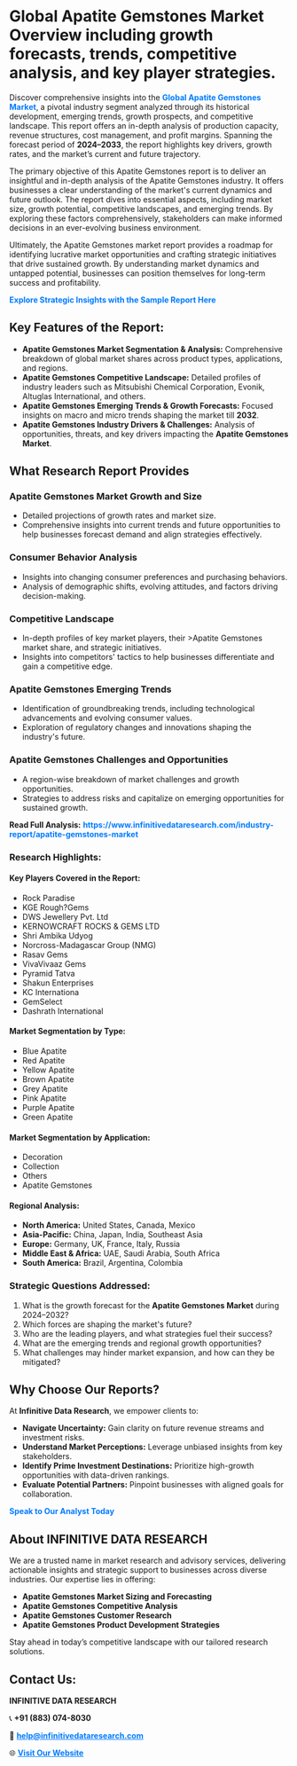 <h1>Global Apatite Gemstones Market Overview including growth forecasts, trends, competitive analysis, and key player strategies.</h1>
<p>
Discover comprehensive insights into the 
<a href="https://www.infinitivedataresearch.com/industry-report/apatite-gemstones-market" rel="dofollow" style="color: #007BFF; text-decoration: none;"><strong>Global Apatite Gemstones Market</strong></a>, a pivotal industry segment analyzed through its historical development, emerging trends, growth prospects, and competitive landscape. This report offers an in-depth analysis of production capacity, revenue structures, cost management, and profit margins. Spanning the forecast period of <strong>2024–2033</strong>, the report highlights key drivers, growth rates, and the market’s current and future trajectory.
</p>
<p>
The primary objective of this Apatite Gemstones report is to deliver an insightful and in-depth analysis of the Apatite Gemstones industry. It offers businesses a clear understanding of the market's current dynamics and future outlook. The report dives into essential aspects, including market size, growth potential, competitive landscapes, and emerging trends. By exploring these factors comprehensively, stakeholders can make informed decisions in an ever-evolving business environment.
</p>
<p>
Ultimately, the Apatite Gemstones market report provides a roadmap for identifying lucrative market opportunities and crafting strategic initiatives that drive sustained growth. By understanding market dynamics and untapped potential, businesses can position themselves for long-term success and profitability.
</p>
<p>
<a href="https://www.infinitivedataresearch.com/request-sample/reportId=103199" style="color: #007BFF; text-decoration: none;"><strong>Explore Strategic Insights with the Sample Report Here</strong></a>
</p>

<h2>Key Features of the Report:</h2>
<ul>
<li><strong>Apatite Gemstones Market Segmentation & Analysis:</strong> Comprehensive breakdown of global market shares across product types, applications, and regions.</li>
<li><strong>Apatite Gemstones Competitive Landscape:</strong> Detailed profiles of industry leaders such as Mitsubishi Chemical Corporation, Evonik, Altuglas International, and others.</li>
<li><strong>Apatite Gemstones Emerging Trends & Growth Forecasts:</strong> Focused insights on macro and micro trends shaping the market till <strong>2032</strong>.</li>
<li><strong>Apatite Gemstones Industry Drivers & Challenges:</strong> Analysis of opportunities, threats, and key drivers impacting the <strong>Apatite Gemstones Market</strong>.</li>
</ul>

<h2>What Research Report Provides</h2>
<h3>Apatite Gemstones Market Growth and Size</h3>
<ul>
<li>Detailed projections of growth rates and market size.</li>
<li>Comprehensive insights into current trends and future opportunities to help businesses forecast demand and align strategies effectively.</li>
</ul>

<h3>Consumer Behavior Analysis</h3>
<ul>
<li>Insights into changing consumer preferences and purchasing behaviors.</li>
<li>Analysis of demographic shifts, evolving attitudes, and factors driving decision-making.</li>
</ul>

<h3>Competitive Landscape</h3>
<ul>
<li>In-depth profiles of key market players, their >Apatite Gemstones market share, and strategic initiatives.</li>
<li>Insights into competitors' tactics to help businesses differentiate and gain a competitive edge.</li>
</ul>

<h3>Apatite Gemstones Emerging Trends</h3>
<ul>
<li>Identification of groundbreaking trends, including technological advancements and evolving consumer values.</li>
<li>Exploration of regulatory changes and innovations shaping the industry's future.</li>
</ul>

<h3>Apatite Gemstones Challenges and Opportunities</h3>
<ul>
<li>A region-wise breakdown of market challenges and growth opportunities.</li>
<li>Strategies to address risks and capitalize on emerging opportunities for sustained growth.</li>
</ul>
<p><strong>Read Full Analysis:</strong> <a href="https://www.infinitivedataresearch.com/industry-report/apatite-gemstones-market" rel="dofollow" style="color: #007BFF; text-decoration: none;"><strong>https://www.infinitivedataresearch.com/industry-report/apatite-gemstones-market</strong></a></p>
<h3>Research Highlights:</h3>
<h4>Key Players Covered in the Report:</h4>
<ul><li>Rock Paradise</li><li>KGE Rough?Gems</li><li>DWS Jewellery Pvt. Ltd</li><li>KERNOWCRAFT ROCKS &amp; GEMS LTD</li><li>Shri Ambika Udyog</li><li>Norcross-Madagascar Group (NMG)</li><li>Rasav Gems</li><li>VivaVivaaz Gems</li><li>Pyramid Tatva</li><li>Shakun Enterprises</li><li>KC Internationa</li><li>GemSelect</li><li>Dashrath International</li></ul>
<h4>Market Segmentation by Type:</h4>
<ul><li>Blue Apatite</li><li>Red Apatite</li><li>Yellow Apatite</li><li>Brown Apatite</li><li>Grey Apatite</li><li>Pink Apatite</li><li>Purple Apatite</li><li>Green Apatite</li></ul>
<h4>Market Segmentation by Application:</h4>
<ul><li>Decoration</li><li>Collection</li><li>Others</li><li>Apatite Gemstones</li></ul>

<h4>Regional Analysis:</h4>
<ul>
<li><strong>North America:</strong> United States, Canada, Mexico</li>
<li><strong>Asia-Pacific:</strong> China, Japan, India, Southeast Asia</li>
<li><strong>Europe:</strong> Germany, UK, France, Italy, Russia</li>
<li><strong>Middle East & Africa:</strong> UAE, Saudi Arabia, South Africa</li>
<li><strong>South America:</strong> Brazil, Argentina, Colombia</li>
</ul>

<h3>Strategic Questions Addressed:</h3>
<ol>
<li>What is the growth forecast for the <strong>Apatite Gemstones Market</strong> during 2024–2032?</li>
<li>Which forces are shaping the market's future?</li>
<li>Who are the leading players, and what strategies fuel their success?</li>
<li>What are the emerging trends and regional growth opportunities?</li>
<li>What challenges may hinder market expansion, and how can they be mitigated?</li>
</ol>

<h2>Why Choose Our Reports?</h2>
<p>At <strong>Infinitive Data Research</strong>, we empower clients to:</p>
<ul>
<li><strong>Navigate Uncertainty:</strong> Gain clarity on future revenue streams and investment risks.</li>
<li><strong>Understand Market Perceptions:</strong> Leverage unbiased insights from key stakeholders.</li>
<li><strong>Identify Prime Investment Destinations:</strong> Prioritize high-growth opportunities with data-driven rankings.</li>
<li><strong>Evaluate Potential Partners:</strong> Pinpoint businesses with aligned goals for collaboration.</li>
</ul>
<p><a href="https://www.infinitivedataresearch.com/industry-report/apatite-gemstones-market" rel="dofollow" style="color: #007BFF; text-decoration: none;"><strong>Speak to Our Analyst Today</strong></a></p>

<h2>About INFINITIVE DATA RESEARCH</h2>
<p>We are a trusted name in market research and advisory services, delivering actionable insights and strategic support to businesses across diverse industries. Our expertise lies in offering:</p>
<ul>
<li><strong>Apatite Gemstones Market Sizing and Forecasting</strong></li>
<li><strong>Apatite Gemstones Competitive Analysis</strong></li>
<li><strong>Apatite Gemstones Customer Research</strong></li>
<li><strong>Apatite Gemstones Product Development Strategies</strong></li>
</ul>
<p>Stay ahead in today’s competitive landscape with our tailored research solutions.</p>

<h2>Contact Us:</h2>
<p><strong>INFINITIVE DATA RESEARCH</strong></p>
<p>📞 <strong>+91 (883) 074-8030</strong></p>
<p>📧 <strong><a href="mailto:help@infinitivedataresearch.com" style="color: #007BFF;">help@infinitivedataresearch.com</a></strong></p>
<p>🌐 <strong><a href="https://www.infinitivedataresearch.com" rel="dofollow" style="color: #007BFF;">Visit Our Website</a></strong></p>